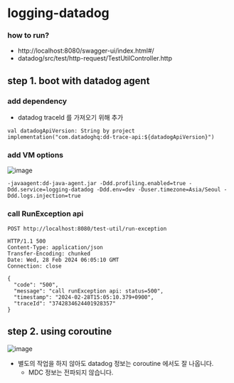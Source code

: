 # logging-datadog

### how to run?

- http://localhost:8080/swagger-ui/index.html#/
- datadog/src/test/http-request/TestUtilController.http

## step 1. boot with datadog agent

### add dependency

- datadog traceId 를 가져오기 위해 추가

```
val datadogApiVersion: String by project
implementation("com.datadoghq:dd-trace-api:${datadogApiVersion}")
```

### add VM options

![image](https://github.com/Hyune-s-lab/kopring-workshop/assets/55722186/36049daf-9642-41c1-bddb-80a45e08c1c2)

```shell
-javaagent:dd-java-agent.jar -Ddd.profiling.enabled=true -Ddd.service=logging-datadog -Ddd.env=dev -Duser.timezone=Asia/Seoul -Ddd.logs.injection=true
```

### call RunException api

```http request
POST http://localhost:8080/test-util/run-exception

HTTP/1.1 500 
Content-Type: application/json
Transfer-Encoding: chunked
Date: Wed, 28 Feb 2024 06:05:10 GMT
Connection: close

{
  "code": "500",
  "message": "call runException api: status=500",
  "timestamp": "2024-02-28T15:05:10.379+0900",
  "traceId": "3742834624401928357"
}
```

## step 2. using coroutine

![image](https://github.com/Hyune-s-lab/kopring-workshop/assets/55722186/00483393-0b09-47e9-8bc1-752056542f1b)

- 별도의 작업을 하지 않아도 datadog 정보는 coroutine 에서도 잘 나옵니다.
    - MDC 정보는 전파되지 않습니다.
